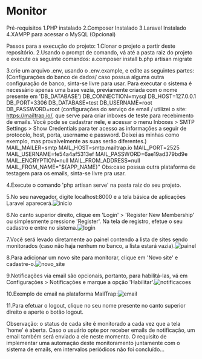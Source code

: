 # Monitor

Pré-requisitos
1.PHP instalado
2.Composer Instalado
3.Laravel Instalado
4.XAMPP para acessar o MySQL (Opcional)

Passos para a execução do projeto:
1.Clonar o projeto a partir deste reposítório.
2.Usando o prompt de comando, vá até a pasta raiz do projeto e execute os seguinte comandos:
    a.composer install
    b.php artisan migrate
 
3.crie um arquivo .env, usando o .env.example, e edite as seguintes partes:
    (Configurações do banco de dados/ caso possua alguma outra configuração de banco, sinta-se livre para usar. Para executar o sistema é necessário apenas uma base vazia, previamente criada com o nome presente em 'DB_DATABASE')
    DB_CONNECTION=mysql
    DB_HOST=127.0.0.1
    DB_PORT=3306
    DB_DATABASE=test
    DB_USERNAME=root
    DB_PASSWORD=root
    (configurações do serviço de email / utilizei o site: https://mailtrap.io/, que serve para criar inboxes de teste para recebimento de emails. Você pode se cadastrar nele, e acessar o menu Inboxes > SMTP Settings > Show Credentials para ter acesso as informações a seguir de protocolo, host, porta, username e password. Deixei as minhas como exemplo, mas provalvelmente as suas serão diferentes.)
    MAIL_MAILER=smtp
    MAIL_HOST=smtp.mailtrap.io
    MAIL_PORT=2525
    MAIL_USERNAME=fe54a4af5313ef
    MAIL_PASSWORD=6ae19ad379bd9e
    MAIL_ENCRYPTION=null
    MAIL_FROM_ADDRESS=null
    MAIL_FROM_NAME="${APP_NAME}"
    Obs:caso possua outra plataforma de testagem para os emails, sinta-se livre pra usar.

4.Execute o comando 'php artisan serve' na pasta raíz do seu projeto.

5.No seu navegador, digite localhost:8000 e a tela básica de aplicações Laravel aparecerá.![inicio](https://user-images.githubusercontent.com/20564308/123499398-cea7ff00-d60c-11eb-8ea9-836d20d0fbad.PNG)

6.No canto superior direito, clique em 'Login' > 'Register New Membership' ou simplesmente pressione 'Register'. Na tela de registro, efetue o seu cadastro e entre no sistema.![login](https://user-images.githubusercontent.com/20564308/123499431-0747d880-d60d-11eb-9e37-69c3b63f937c.PNG)

7.Você será levado diretamente ao painel contendo a lista de sites sendo monitorados (caso não haja nenhum no banco, a lista estará vazia).![painel](https://user-images.githubusercontent.com/20564308/123499348-6f49ef00-d60c-11eb-84e9-286109a86a82.PNG)

8.Para adicionar um novo site para monitorar, clique em 'Novo site' e cadastre-o.![novo_site](https://user-images.githubusercontent.com/20564308/123499341-5ccfb580-d60c-11eb-9c12-a1b56921355e.PNG)

9.Notificações via email são opcionais, portanto, para habilitá-las, vá em Configurações > Notificações e marque a opção 'Habilitar'.![notificacoes](https://user-images.githubusercontent.com/20564308/123499323-432e6e00-d60c-11eb-8660-88085065dd18.PNG)

10.Exemplo de email na plataforma MailTrap:![email](https://user-images.githubusercontent.com/20564308/123499356-87ba0980-d60c-11eb-85d8-7ba4d2abf048.PNG)

11.Para efetuar o logout, clique no seu nome presente no canto superior direito e aperte o botão logout. 

Observação: o status de cada site é monitorado a cada vez que a tela 'home' é aberta. Caso o usuário opte por receber emails de notificação, um email também será enviado a ele neste momento. O requisito de implementar uma automação deste monitoramento juntamente com o sistema de emails, em intervalos periódicos não foi concluído...


